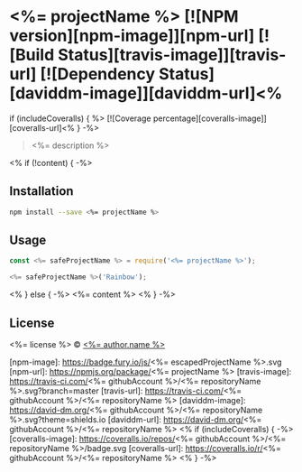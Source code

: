 # <%= projectName %> [![NPM version][npm-image]][npm-url] [![Build Status][travis-image]][travis-url] [![Dependency Status][daviddm-image]][daviddm-url]<%

if (includeCoveralls) { %> [![Coverage percentage][coveralls-image]][coveralls-url]<% } -%>

> <%= description %>

<% if (!content) { -%>

## Installation

```sh
npm install --save <%= projectName %>
```

## Usage

```js
const <%= safeProjectName %> = require('<%= projectName %>');

<%= safeProjectName %>('Rainbow');
```

<% } else { -%>
<%= content %>
<% } -%>

## License

<%= license %> © [<%= author.name %>](<%= author.url %>)

[npm-image]: https://badge.fury.io/js/<%= escapedProjectName %>.svg
[npm-url]: https://npmjs.org/package/<%= projectName %>
[travis-image]: https://travis-ci.com/<%= githubAccount %>/<%= repositoryName %>.svg?branch=master
[travis-url]: https://travis-ci.com/<%= githubAccount %>/<%= repositoryName %>
[daviddm-image]: https://david-dm.org/<%= githubAccount %>/<%= repositoryName %>.svg?theme=shields.io
[daviddm-url]: https://david-dm.org/<%= githubAccount %>/<%= repositoryName %>
<% if (includeCoveralls) { -%>
[coveralls-image]: https://coveralls.io/repos/<%= githubAccount %>/<%= repositoryName %>/badge.svg
[coveralls-url]: https://coveralls.io/r/<%= githubAccount %>/<%= repositoryName %>
<% } -%>
